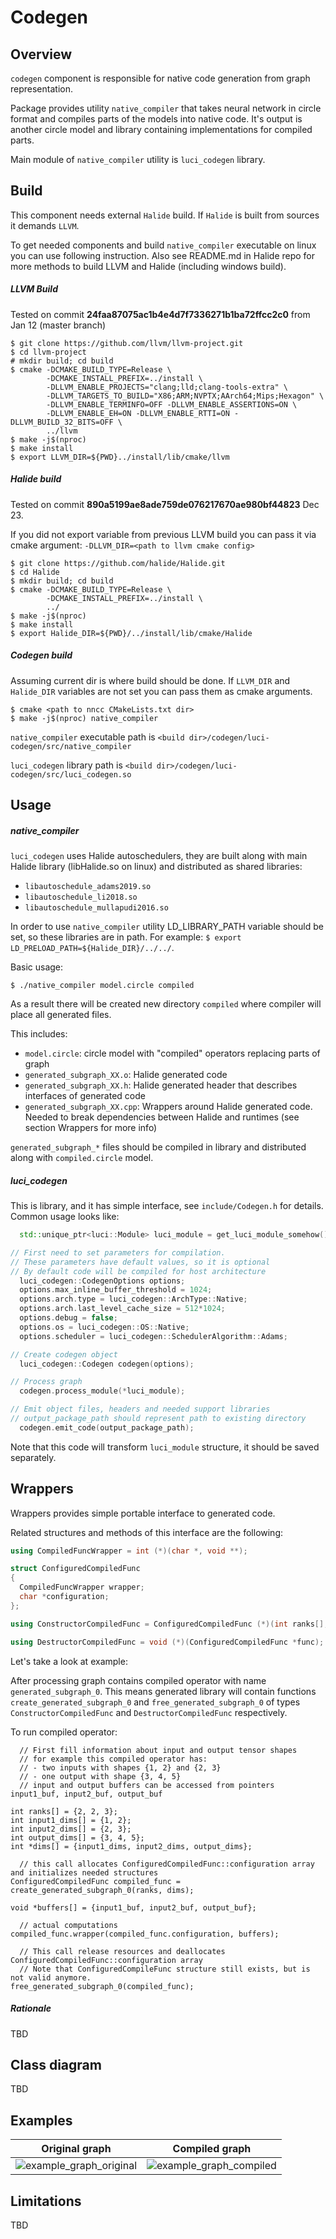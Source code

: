 # Codegen

## Overview

`codegen` component is responsible for native code generation from graph representation.

Package provides utility `native_compiler` that takes neural network in circle format and compiles parts of the models into native code.
It's output is another circle model and library containing implementations for compiled parts.

Main module of `native_compiler` utility is `luci_codegen` library.

## Build

This component needs external `Halide` build. If `Halide` is built from sources it demands `LLVM`.

To get needed components and build `native_compiler` executable on linux you can use following instruction.
Also see README.md in Halide repo for more methods to build LLVM and Halide (including windows build).

##### LLVM Build

Tested on commit **24faa87075ac1b4e4d7f7336271b1ba72ffcc2c0** from Jan 12 (master branch)

```
$ git clone https://github.com/llvm/llvm-project.git
$ cd llvm-project
# mkdir build; cd build
$ cmake -DCMAKE_BUILD_TYPE=Release \
        -DCMAKE_INSTALL_PREFIX=../install \
        -DLLVM_ENABLE_PROJECTS="clang;lld;clang-tools-extra" \
        -DLLVM_TARGETS_TO_BUILD="X86;ARM;NVPTX;AArch64;Mips;Hexagon" \
        -DLLVM_ENABLE_TERMINFO=OFF -DLLVM_ENABLE_ASSERTIONS=ON \
        -DLLVM_ENABLE_EH=ON -DLLVM_ENABLE_RTTI=ON -DLLVM_BUILD_32_BITS=OFF \
        ../llvm
$ make -j$(nproc)
$ make install
$ export LLVM_DIR=${PWD}../install/lib/cmake/llvm

```

##### Halide build

Tested on commit **890a5199ae8ade759de076217670ae980bf44823** Dec 23.

If you did not export variable from previous LLVM build you can pass it via cmake argument: `-DLLVM_DIR=<path to llvm cmake config>` 

```
$ git clone https://github.com/halide/Halide.git
$ cd Halide
$ mkdir build; cd build
$ cmake -DCMAKE_BUILD_TYPE=Release \
        -DCMAKE_INSTALL_PREFIX=../install \
        ../
$ make -j$(nproc)
$ make install
$ export Halide_DIR=${PWD}/../install/lib/cmake/Halide
```

##### Codegen build

Assuming current dir is where build should be done.
If `LLVM_DIR` and `Halide_DIR` variables are not set you can pass them as cmake arguments.

```
$ cmake <path to nncc CMakeLists.txt dir>
$ make -j$(nproc) native_compiler
```

`native_compiler` executable path is `<build dir>/codegen/luci-codegen/src/native_compiler`

`luci_codegen` library path is `<build dir>/codegen/luci-codegen/src/luci_codegen.so`

## Usage

##### native_compiler

`luci_codegen` uses Halide autoschedulers, they are built along with main Halide library (libHalide.so on linux)
and distributed as shared libraries:
- `libautoschedule_adams2019.so`
- `libautoschedule_li2018.so`
- `libautoschedule_mullapudi2016.so`

In order to use `native_compiler` utility LD_LIBRARY_PATH variable should be set, so these libraries are in path. For example: `$ export LD_PRELOAD_PATH=${Halide_DIR}/../../`.

Basic usage:

```
$ ./native_compiler model.circle compiled
```

As a result there will be created new directory `compiled` where compiler will place all generated files.

This includes:

- `model.circle`: circle model with "compiled" operators replacing parts of graph
- `generated_subgraph_XX.o`: Halide generated code
- `generated_subgraph_XX.h`: Halide generated header that describes interfaces of generated code
- `generated_subgraph_XX.cpp`: Wrappers around Halide generated code. Needed to break dependencies between Halide and runtimes (see section Wrappers for more info)

`generated_subgraph_*` files should be compiled in library and distributed along with `compiled.circle` model.

##### luci_codegen

This is library, and it has simple interface, see `include/Codegen.h` for details.
Common usage looks like:
```c++
  std::unique_ptr<luci::Module> luci_module = get_luci_module_somehow();

// First need to set parameters for compilation.
// These parameters have default values, so it is optional
// By default code will be compiled for host architecture
  luci_codegen::CodegenOptions options;
  options.max_inline_buffer_threshold = 1024;
  options.arch.type = luci_codegen::ArchType::Native;
  options.arch.last_level_cache_size = 512*1024;
  options.debug = false;
  options.os = luci_codegen::OS::Native;
  options.scheduler = luci_codegen::SchedulerAlgorithm::Adams;

// Create codegen object
  luci_codegen::Codegen codegen(options);

// Process graph
  codegen.process_module(*luci_module);

// Emit object files, headers and needed support libraries
// output_package_path should represent path to existing directory
  codegen.emit_code(output_package_path);

```

Note that this code will transform `luci_module` structure, it should be saved separately.

## Wrappers

Wrappers provides simple portable interface to generated code.

Related structures and methods of this interface are the following:

```c++
using CompiledFuncWrapper = int (*)(char *, void **);

struct ConfiguredCompiledFunc
{
  CompiledFuncWrapper wrapper;
  char *configuration;
};

using ConstructorCompiledFunc = ConfiguredCompiledFunc (*)(int ranks[], int *dims[]);

using DestructorCompiledFunc = void (*)(ConfiguredCompiledFunc *func);
```

Let's take a look at example:

After processing graph contains compiled operator with name `generated_subgraph_0`.
This means generated library will contain functions `create_generated_subgraph_0` and `free_generated_subgraph_0`
of types `ConstructorCompiledFunc` and `DestructorCompiledFunc` respectively.

To run compiled operator:


```
  // First fill information about input and output tensor shapes
  // for example this compiled operator has:
  // - two inputs with shapes {1, 2} and {2, 3}
  // - one output with shape {3, 4, 5}
  // input and output buffers can be accessed from pointers input1_buf, input2_buf, output_buf

int ranks[] = {2, 2, 3};
int input1_dims[] = {1, 2};
int input2_dims[] = {2, 3};
int output_dims[] = {3, 4, 5};
int *dims[] = {input1_dims, input2_dims, output_dims};

  // this call allocates ConfiguredCompiledFunc::configuration array and initializes needed structures
ConfiguredCompiledFunc compiled_func = create_generated_subgraph_0(ranks, dims);

void *buffers[] = {input1_buf, input2_buf, output_buf};

  // actual computations
compiled_func.wrapper(compiled_func.configuration, buffers);

  // This call release resources and deallocates ConfiguredCompiledFunc::configuration array
  // Note that ConfiguredCompileFunc structure still exists, but is not valid anymore.
free_generated_subgraph_0(compiled_func);
```

##### Rationale

TBD

## Class diagram

TBD

## Examples

Original graph | Compiled graph
-------------- | --------------
![example_graph_original](docs/example_graph_original.jpg) | ![example_graph_compiled](docs/example_graph_compiled.jpg)

## Limitations

TBD

